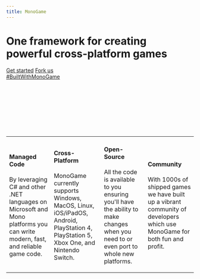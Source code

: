 ```yaml
---
title: MonoGame
---
```

<div id="big-image-header" />
<div id="big-image-slogan">
	<h1>One framework for creating<br/>powerful cross-platform games</h1>
</div>
<div id="big-image-quick-start">
	<a href="/articles/index.html">Get started</a>
	<a id="fork-button" href="https://github.com/mono/MonoGame">Fork us</a>
</div>
<div id="big-image-title">
	<a id="built-with-monogame" href=""><img id="big-image-logo" src=""/></a><br/>
	<a id="built-with-monogame" href="https://twitter.com/search?q=BuiltWithMonoGame">#BuiltWithMonoGame</a>
</div>
<br/>
<br/>
<br/>
<br/>
<br/>
<br/>
<br/>
<br/>
<table class="mg_borderless">
<tr>
<td class="mg_pad20">
<h4>Managed Code</h4>
<p>By leveraging C# and other .NET languages on Microsoft and Mono platforms you can write modern, fast, and reliable game code.</p>
</td>
<td class="mg_pad20">
<h4>Cross-Platform</h4>
<p>MonoGame currently supports Windows, MacOS, Linux, iOS/iPadOS, Android, PlayStation 4, PlayStation 5, Xbox One, and Nintendo Switch.</p>
</td>
<td class="mg_pad20">
<h4>Open-Source</h4>
<p>All the code is available to you ensuring you'll have the ability to make changes when you need to or even port to whole new platforms.</p>
</td>
<td class="mg_pad20">
<h4>Community</h4>
<p>With 1000s of shipped games we have built up a vibrant community of developers which use MonoGame for both fun and profit.</p>
</td>
</tr>
</table>

<script src="/scripts/game-banners.js"/>

